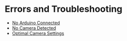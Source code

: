 # Errors and Troubleshooting

* [No Arduino Connected](troubleshooting/no_arduino.md)
* [No Camera Detected](troubleshooting/no_camera.md)
* [Optimal Camera Settings](troubleshooting/optimal_settings.md)